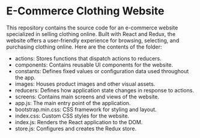 # E-Commerce Clothing Website 
This repository contains the source code for an e-commerce website specialized in selling clothing online. Built with React and Redux, the website offers a user-friendly experience for browsing, selecting, and purchasing clothing online. 
Here are the contents of the folder: 
  - actions: Stores functions that dispatch actions to reducers.
  - components: Contains reusable UI components for the website.
  - constants: Defines fixed values or configuration data used throughout the app.
  - images: Houses product images and other visual assets.
  - reducers: Defines how application state changes in response to actions.
  - screens: Contains main screens and views of the website.
  - app.js: The main entry point of the application.
  - bootstrap.min.css: CSS framework for styling and layout.
  - index.css: Custom CSS styles for the website.
  - index.js: Renders the React application to the DOM.
  - store.js: Configures and creates the Redux store.
